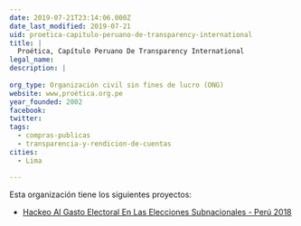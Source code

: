 ```yaml
---
date: 2019-07-21T23:14:06.000Z
date_last_modified: 2019-07-21
uid: proetica-capitulo-peruano-de-transparency-international
title: |
  Proética, Capítulo Peruano De Transparency International
legal_name: 
description: |
  
org_type: Organización civil sin fines de lucro (ONG)
website: www,proética.org.pe
year_founded: 2002
facebook: 
twitter: 
tags:
  - compras-publicas
  - transparencia-y-rendicion-de-cuentas
cities: 
  - Lima

---
```


Esta organización tiene los siguientes proyectos:

- [Hackeo Al Gasto Electoral En Las Elecciones Subnacionales - Perú 2018](/proyectos/hackeo-al-gasto-electoral-en-las-elecciones-subnacionales-peru-2018)
